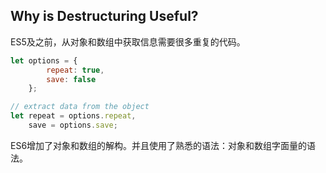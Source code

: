 ## Why is Destructuring Useful?

ES5及之前，从对象和数组中获取信息需要很多重复的代码。

```js
let options = {
        repeat: true,
        save: false
    };

// extract data from the object
let repeat = options.repeat,
    save = options.save;
```

ES6增加了对象和数组的解构。并且使用了熟悉的语法：对象和数组字面量的语法。


